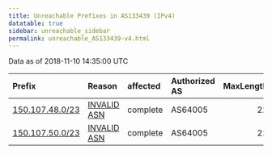 ```yaml
---
title: Unreachable Prefixes in AS133439 (IPv4)
datatable: true
sidebar: unreachable_sidebar
permalink: unreachable_AS133439-v4.html
---
```


Data as of 2018-11-10 14:35:00 UTC


<div class="datatable-begin"></div>

| Prefix                                                   | Reason                                                                                                  | affected   | Authorized AS   |   MaxLength | Anchor                                       |   unreachable /24s |
|:---------------------------------------------------------|:--------------------------------------------------------------------------------------------------------|:-----------|:----------------|------------:|:---------------------------------------------|-------------------:|
| [150.107.48.0/23](https://stat.ripe.net/150.107.48.0/23) | [INVALID ASN](https://rpki-validator.ripe.net/announcement-preview?asn=AS133439&prefix=150.107.48.0/23) | complete   | AS64005         |          22 | [APNIC](unreachable_APNIC_RPKI_Root-v4.html) |                  2 |
| [150.107.50.0/23](https://stat.ripe.net/150.107.50.0/23) | [INVALID ASN](https://rpki-validator.ripe.net/announcement-preview?asn=AS133439&prefix=150.107.50.0/23) | complete   | AS64005         |          22 | [APNIC](unreachable_APNIC_RPKI_Root-v4.html) |                  2 |

<div class="datatable-end"></div>